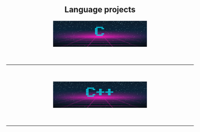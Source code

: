 <!-- ===== title ===== -->
<h2 align="center">Language projects</h2>
<!-- ===== title end ===== -->



<!-- ===== link for C repo ===== -->
<p align="center">
  <a href="https://github.com/Gl1tsh?tab=repositories">
    <img src="git_utils/C_arcade.jpg" alt="logo_common_core" style="width: 50%">
  </a>
</p>
<br>

---

<br>
<!-- ===== link for C repo end ===== -->




<!-- ===== link for C++ repo ===== -->
<p align="center">
  <a href="https://github.com/Gl1tsh?tab=repositories">
    <img src="git_utils/C++_arcade.jpg" alt="logo_common_core" style="width: 50%">
  </a>
</p>
<br>

---

<br>
<!-- ===== link for C++ repo end ===== -->
